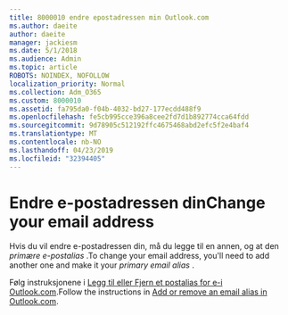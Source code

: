```yaml
---
title: 8000010 endre epostadressen min Outlook.com
ms.author: daeite
author: daeite
manager: jackiesm
ms.date: 5/1/2018
ms.audience: Admin
ms.topic: article
ROBOTS: NOINDEX, NOFOLLOW
localization_priority: Normal
ms.collection: Adm_O365
ms.custom: 8000010
ms.assetid: fa795da0-f04b-4032-bd27-177ecdd488f9
ms.openlocfilehash: fe5cb995cce396a8cee2fd7d1b892774cca64fdd
ms.sourcegitcommit: 9d78905c512192ffc4675468abd2efc5f2e4baf4
ms.translationtype: MT
ms.contentlocale: nb-NO
ms.lasthandoff: 04/23/2019
ms.locfileid: "32394405"
---
```

# <a name="change-your-email-address"></a><span data-ttu-id="32e99-102">Endre e-postadressen din</span><span class="sxs-lookup"><span data-stu-id="32e99-102">Change your email address</span></span>

<span data-ttu-id="32e99-103">Hvis du vil endre e-postadressen din, må du legge til en annen, og at den *primære e-postalias* .</span><span class="sxs-lookup"><span data-stu-id="32e99-103">To change your email address, you'll need to add another one and make it your  *primary email alias*  .</span></span> 
  
<span data-ttu-id="32e99-104">Følg instruksjonene i [Legg til eller Fjern et postalias for e-i Outlook.com](https://go.microsoft.com/fwlink/p/?linkid=873115).</span><span class="sxs-lookup"><span data-stu-id="32e99-104">Follow the instructions in [Add or remove an email alias in Outlook.com](https://go.microsoft.com/fwlink/p/?linkid=873115).</span></span>
  

